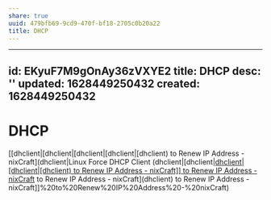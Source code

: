 ```yaml
---
share: true
uuid: 479bfb69-9cd9-470f-bf18-2705c0b20a22
title: DHCP
---
```

---
id: EKyuF7M9gOnAy36zVXYE2
title: DHCP
desc: ''
updated: 1628449250432
created: 1628449250432
---
# DHCP
[[dhclient|[dhclient|[dhclient|[dhclient|[dhclient) to Renew IP Address - nixCraft](dhclient|Linux Force DHCP Client (dhclient|[dhclient|[dhclient|[dhclient|[dhclient) to Renew IP Address - nixCraft]] to Renew IP Address - nixCraft](dhclient) to Renew IP Address - nixCraft](dhclient) to Renew IP Address - nixCraft]]%20to%20Renew%20IP%20Address%20-%20nixCraft)